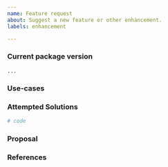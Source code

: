```yaml
---
name: Feature request
about: Suggest a new feature or other enhancement.
labels: enhancement

---
```


<!--
Hi! Thank you for opening an issue. Please note that we try to keep the issue tracker reserved for bug reports and feature requests.
-->

### Current package version
<!---
Which version of the package are you currently using? We will try to evaluate whether the feature you are existing already exists in the version you are using or whether this request is on the roadmap in a future release.
-->

```
...
```

### Use-cases
<!---
In order to properly evaluate a feature request, it is necessary to understand the use-cases for it.

Please describe below the _end goal_ you are trying to achieve that has led you to request this feature.

Please keep this section focused on the problem and not on the suggested solution. We'll get to that in a moment, below!
-->



### Attempted Solutions
<!---
If you've already tried to solve the problem within this package's existing features and found a limitation that prevented you from succeeding, please describe it below in as much detail as possible.

Ideally, this would include real code snippets that you tried to run, and what results you got in each case.

Please remove any sensitive information before sharing code snippets.
--->

```R
# code
```

### Proposal
<!---
If you have an idea for a way to address the problem via a change to Terraform features, please describe it below.

In this section, it's helpful to include specific examples of how what you are suggesting might look in actual code, since that allows us to understand the full picture of what you are proposing.

If you're not sure of some details, don't worry! When we evaluate the feature request we may suggest modifications as necessary to work within the design and architectural contraints of this package.
-->



### References
<!--
Are there any other GitHub issues, whether open or closed, that are related to the problem you've described above or to the suggested solution? If so, please create a list below that mentions each of them. For example:

- #68
-->